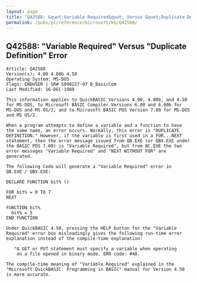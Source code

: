 ```yaml
---
layout: page
title: "Q42588: &quot;Variable Required&quot; Versus &quot;Duplicate Definition&quot; Error"
permalink: /pubs/pc/reference/microsoft/kb/Q42588/
---
```


## Q42588: &quot;Variable Required&quot; Versus &quot;Duplicate Definition&quot; Error

	Article: Q42588
	Version(s): 4.00 4.00b 4.50
	Operating System: MS-DOS
	Flags: ENDUSER | SR# S890227-97 B_BasicCom
	Last Modified: 16-DEC-1989
	
	This information applies to QuickBASIC Versions 4.00, 4.00b, and 4.50
	for MS-DOS, to Microsoft BASIC Compiler Versions 6.00 and 6.00b for
	MS-DOS and MS OS/2, and to Microsoft BASIC PDS Version 7.00 for MS-DOS
	and MS OS/2.
	
	When a program attempts to define a variable and a function to have
	the same name, an error occurs. Normally, this error is "DUPLICATE
	DEFINITION." However, if the variable is first used in a FOR...NEXT
	statement, then the error message issued from QB.EXE (or QBX.EXE under
	the BASIC PDS 7.00) is "Variable Required", but from BC.EXE the two
	error messages "Variable Required" and "NEXT WITHOUT FOR" are
	generated.
	
	The following Code will generate a "Variable Required" error in
	QB.EXE / QBX.EXE:
	
	DECLARE FUNCTION bit% ()
	
	FOR bit% = 0 TO 7
	NEXT
	
	FUNCTION bit%
	  bit% = 5
	END FUNCTION
	
	Under QuickBASIC 4.50, pressing the HELP button for the "Variable
	Required" error box misleadingly gives the following run-time error
	explanation instead of the compile-time explanation:
	
	   "A GET or PUT statement must specify a variable when operating
	    on a file opened in binary mode. ERR code: #40.
	
	The compile-time meaning of "Variable Required" explained in the
	"Microsoft QuickBASIC: Programming in BASIC" manual for Version 4.50
	is more accurate.
